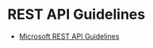 # REST API Guidelines

* [Microsoft REST API Guidelines](https://github.com/Microsoft/api-guidelines/blob/vNext/Guidelines.md)